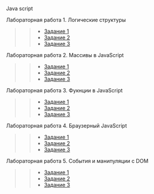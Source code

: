 Java script
>
>
Лабораторная работа 1. Логические структуры
>
> >* [Задание 1]()
> >* [Задание 2]()
> >* [Задание 3]()
>
Лабораторная работа 2. Массивы в JavaScript
>
> >* [Задание 1]()
> >* [Задание 2]()
> >* [Задание 3]()
>
Лабораторная работа 3. Фукнции в JavaScript
>
> >* [Задание 1]()
> >* [Задание 2]()
> >* [Задание 3]()
>
Лабораторная работа 4. Браузерный JavaScript
>
> >* [Задание 1]()
> >* [Задание 2]()
> >* [Задание 3]()
>
Лабораторная работа 5. События и манипуляции с DOM
>
> >* [Задание 1]()
> >* [Задание 2]()
> >* [Задание 3]()
>
